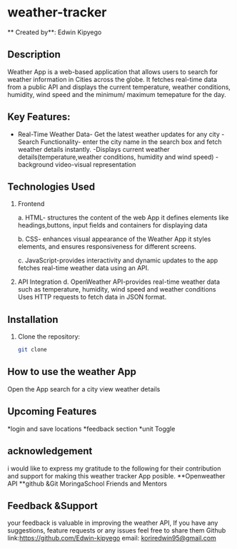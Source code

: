 # weather-tracker

** Created by**: Edwin Kipyego

## Description 
Weather App is a web-based application that allows users to search for weather information in Cities across the globe. It fetches real-time data from a public API and displays the current  temperature, weather conditions, humidity, wind speed and the minimum/ maximum temepature for the day.

## Key  Features:
- Real-Time Weather Data- Get the latest weather updates for any city
-Search Functionality-  enter the city name in the search box and fetch weather details instantly.
-Displays current weather details(temperature,weather conditions, humidity and wind speed)
-background video-visual representation 

 
## Technologies Used
1. Frontend 

    a. HTML- structures the content of the web App
    it defines elements like headings,buttons, input fields and containers for displaying data

    b. CSS- enhances visual appearance of the Weather App
    it styles elements, and ensures responsiveness for different screens.

    c. JavaScript-provides interactivity and dynamic updates to the app
    fetches real-time weather data using an API.

2. API Integration
    d. OpenWeather API-provides real-time weather data such as temperature, humidity, wind speed and weather conditions
    Uses HTTP requests to fetch data in JSON format.

## Installation ##

1. Clone the repository:

   ```bash
   git clone 
## How to use the weather App
Open the App
search for a city 
view weather details

## Upcoming Features
*login and save locations
*feedback section
*unit Toggle

## acknowledgement
i would like to express my gratitude to the following for their contribution and support for making this weather tracker App posible.
  **Openweather API 
  **github &Git
  MoringaSchool
  Friends and Mentors

  ## Feedback &Support
  your feedback is valuable in improving the weather API, If you have any suggestions, feature requests or any issues feel free to share them
   Github link:https://github.com/Edwin-kipyego
   email: koriredwin95@gmail.com
  









